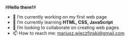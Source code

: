 #**Hello there!**#

- 🔭 I’m currently working on my first web page
- 🌱 I’m currently learning **HTML, CSS, JavaScript**
- 👯 I’m looking to collaborate on creating web pages
- 📫 How to reach me: mariusz.wieczfinski@gmail.com
